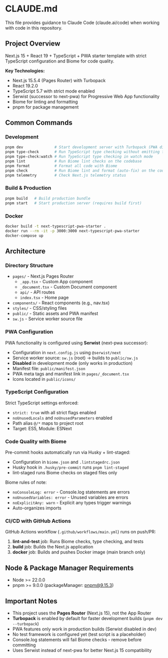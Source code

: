 # CLAUDE.md

This file provides guidance to Claude Code (claude.ai/code) when working with code in this repository.

## Project Overview

Next.js 15 + React 19 + TypeScript + PWA starter template with strict TypeScript configuration and Biome for code quality.

**Key Technologies:**
- Next.js 15.5.4 (Pages Router) with Turbopack
- React 19.2.0
- TypeScript 5.7 with strict mode enabled
- Serwist (successor to next-pwa) for Progressive Web App functionality
- Biome for linting and formatting
- pnpm for package management

## Common Commands

### Development
```bash
pnpm dev              # Start development server with Turbopack (PWA disabled in dev)
pnpm type-check       # Run TypeScript type checking without emitting files
pnpm type-check:watch # Run TypeScript type checking in watch mode
pnpm lint             # Run Biome lint checks on the codebase
pnpm format           # Format all code with Biome
pnpm check            # Run Biome lint and format (auto-fix) on the codebase
pnpm telemetry        # Check Next.js telemetry status
```

### Build & Production
```bash
pnpm build   # Build production bundle
pnpm start   # Start production server (requires build first)
```

### Docker
```bash
docker build -t next-typescript-pwa-starter .
docker run --rm -it -p 3000:3000 next-typescript-pwa-starter
docker-compose up
```

## Architecture

### Directory Structure
- `pages/` - Next.js Pages Router
  - `_app.tsx` - Custom App component
  - `_document.tsx` - Custom Document component
  - `api/` - API routes
  - `index.tsx` - Home page
- `components/` - React components (e.g., nav.tsx)
- `styles/` - CSS/styling files
- `public/` - Static assets and PWA manifest
- `sw.js` - Service worker source file

### PWA Configuration
PWA functionality is configured using **Serwist** (next-pwa successor):
- Configuration in `next.config.js` using `@serwist/next`
- Service worker source: `sw.js` (root) → builds to `public/sw.js`
- **Disabled** in development mode (only works in production)
- Manifest file: `public/manifest.json`
- PWA meta tags and manifest link in `pages/_document.tsx`
- Icons located in `public/icons/`

### TypeScript Configuration
Strict TypeScript settings enforced:
- `strict: true` with all strict flags enabled
- `noUnusedLocals` and `noUnusedParameters` enabled
- Path alias `@/*` maps to project root
- Target: ES5, Module: ESNext

### Code Quality with Biome
Pre-commit hooks automatically run via Husky + lint-staged:
- Configuration in `biome.json` and `.lintstagedrc.json`
- Husky hook in `.husky/pre-commit` runs `pnpm lint-staged`
- lint-staged runs Biome checks on staged files only

Biome rules of note:
- `noConsoleLog: error` - Console.log statements are errors
- `noUnusedVariables: error` - Unused variables are errors
- `noExplicitAny: warn` - Explicit any types trigger warnings
- Auto-organizes imports

### CI/CD with GitHub Actions
GitHub Actions workflow (`.github/workflows/main.yml`) runs on push/PR:
1. **lint-and-test** job: Runs Biome checks, type checking, and tests
2. **build** job: Builds the Next.js application
3. **docker** job: Builds and pushes Docker image (main branch only)

## Node & Package Manager Requirements
- Node >= 22.0.0
- pnpm >= 9.0.0 (packageManager: pnpm@9.15.3)

## Important Notes
- This project uses the **Pages Router** (Next.js 15), not the App Router
- **Turbopack** is enabled by default for faster development builds (`pnpm dev --turbopack`)
- PWA features only work in production builds (Serwist disabled in dev)
- No test framework is configured yet (test script is a placeholder)
- Console.log statements will fail Biome checks - remove before committing
- Uses Serwist instead of next-pwa for better Next.js 15 compatibility
